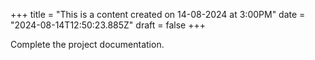 +++
title = "This is a content created on 14-08-2024 at 3:00PM"
date = "2024-08-14T12:50:23.885Z"
draft = false
+++

  Complete the project documentation.
        